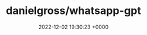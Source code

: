 ---
title: "danielgross/whatsapp-gpt"
link: "https://github.com/danielgross/whatsapp-gpt"
date: "2022-12-02 19:30:23 +0000"
description: ""
category: "github"
---